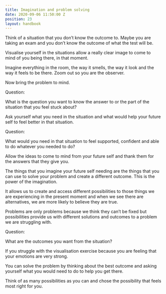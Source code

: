 ```yaml
---
title: Imagination and problem solving
date: 2020-09-06 11:50:00 Z
position: 23
layout: handbook
---
```


Think of a situation that you don’t know the outcome to. Maybe you are taking an exam and you don’t know the outcome of what the test will be.

Visualise yourself in the situations allow a really clear image to come to mind of you being there, in that moment.

Imagine everything in the room, the way it smells, the way it look and the way it feels to be there. Zoom out so you are the observer.

Now bring the problem to mind. 

Question:

What is the question you want to know the answer to or the part of the situation that you feel stuck about?

Ask yourself what you need in the situation and what would help your future self to feel better in that situation.

Question:

What would you need in that situation to feel supported, confident and able to do whatever you needed to do?




Allow the ideas to come to mind from your future self and thank them for the answers that they give you.

The things that you imagine your future self needing are the things that you can use to solve your problem and create a different outcome. This is the power of the imagination.

It allows us to create and access different possibilities to those things we are experiencing in the present moment and when we see there are alternatives, we are more likely to believe they are true.

Problems are only problems because we think they can’t be fixed but possibilities provide us with different solutions and outcomes to a problem we are struggling with.

Question:

What are the outcomes you want from the situation? 





If you struggle with the visualisation exercise because you are feeling that your emotions are very strong.  

You can solve the problem by thinking about the best outcome and asking yourself what you would need to do to help you get there.

Think of as many possibilities as you can and chose the possibility that feels most right for you.
